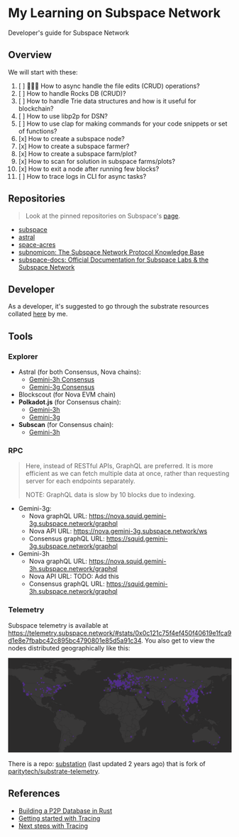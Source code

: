 # My Learning on Subspace Network

Developer's guide for Subspace Network

## Overview

We will start with these:

1. [ ] 🧑🏻‍💻 How to async handle the file edits (CRUD) operations?
2. [ ] How to handle Rocks DB (CRUD)?
3. [ ] How to handle Trie data structures and how is it useful for blockchain?
4. [ ] How to use libp2p for DSN?
5. [ ] How to use clap for making commands for your code snippets or set of functions?
6. [x] How to create a subspace node?
7. [x] How to create a subspace farmer?
8. [x] How to create a subspace farm/plot?
9. [x] How to scan for solution in subspace farms/plots?
10. [x] How to exit a node after running few blocks?
11. [ ] How to trace logs in CLI for async tasks?

## Repositories

> Look at the pinned repositories on Subspace's [page](https://github.com/subspace).

- [subspace](https://github.com/subspace/subspace)
- [astral](https://github.com/subspace/astral)
- [space-acres](https://github.com/subspace/space-acres)
- [subnomicon: The Subspace Network Protocol Knowledge Base](https://github.com/subspace/subnomicon)
- [subspace-docs: Official Documentation for Subspace Labs & the Subspace Network](https://github.com/subspace/subspace-docs)

## Developer

As a developer, it's suggested to go through the substrate resources collated [here](https://github.com/abhi3700/My_Learning_Substrate/) by me.

## Tools

### Explorer

- Astral (for both Consensus, Nova chains):
  - [Gemini-3h Consensus](https://explorer.subspace.network/#/gemini-3h/consensus)
  - [Gemini-3g Consensus](https://explorer.subspace.network/#/gemini-3g/consensus)
- Blockscout (for Nova EVM chain)
- **Polkadot.js** (for Consensus chain):
  - [Gemini-3h](https://polkadot.js.org/apps/?rpc=wss%3A%2F%2Frpc-0.gemini-3h.subspace.network%2Fws%20#/explorer)
  - [Gemini-3g](https://polkadot.js.org/apps/?rpc=wss%3A%2F%2Frpc-0.gemini-3g.subspace.network%2Fws#/explorer)
- **Subscan** (for Consensus chain):
  - [Gemini-3h](https://subspace.subscan.io/)

### RPC

> Here, instead of RESTful APIs, GraphQL are preferred. It is more efficient as we can fetch multiple data at once, rather than requesting server for each endpoints separately.
>
> NOTE: GraphQL data is slow by 10 blocks due to indexing.

- Gemini-3g:
  - Nova graphQL URL: <https://nova.squid.gemini-3g.subspace.network/graphql>
  - Nova API URL: <https://nova.gemini-3g.subspace.network/ws>
  - Consensus graphQL URL: <https://squid.gemini-3g.subspace.network/graphql>
- Gemini-3h
  - Nova graphQL URL: <https://nova.squid.gemini-3h.subspace.network/graphql>
  - Nova API URL: TODO: Add this
  - Consensus graphQL URL: <https://squid.gemini-3h.subspace.network/graphql>

### Telemetry

Subspace telemetry is available at <https://telemetry.subspace.network/#stats/0x0c121c75f4ef450f40619e1fca9d1e8e7fbabc42c895bc4790801e85d5a91c34>.
You also get to view the nodes distributed geographically like this:

![](img/subspace-telemetry-geography.png)

There is a repo: [substation](https://github.com/subspace/substation) (last updated 2 years ago) that is fork of [paritytech/substrate-telemetry](https://github.com/paritytech/substrate-telemetry).

## References

- [Building a P2P Database in Rust](https://medium.com/dev-genius/building-a-p2p-database-in-rust-d120cf6f1dd2)
- [Getting started with Tracing](https://tokio.rs/tokio/topics/tracing)
- [Next steps with Tracing](https://tokio.rs/tokio/topics/tracing-next-steps)
